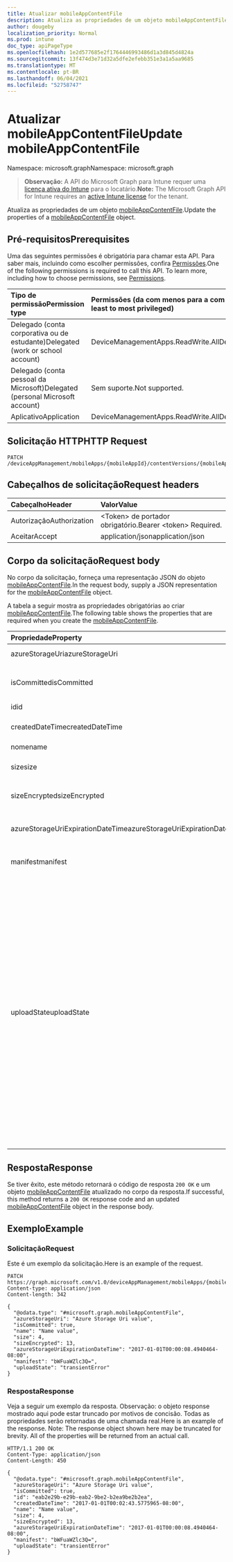 ```yaml
---
title: Atualizar mobileAppContentFile
description: Atualiza as propriedades de um objeto mobileAppContentFile.
author: dougeby
localization_priority: Normal
ms.prod: intune
doc_type: apiPageType
ms.openlocfilehash: 1e2d577685e2f1764446993486d1a3d845d4824a
ms.sourcegitcommit: 13f474d3e71d32a5dfe2efebb351e3a1a5aa9685
ms.translationtype: MT
ms.contentlocale: pt-BR
ms.lasthandoff: 06/04/2021
ms.locfileid: "52758747"
---
```

# <a name="update-mobileappcontentfile"></a><span data-ttu-id="c3898-103">Atualizar mobileAppContentFile</span><span class="sxs-lookup"><span data-stu-id="c3898-103">Update mobileAppContentFile</span></span>

<span data-ttu-id="c3898-104">Namespace: microsoft.graph</span><span class="sxs-lookup"><span data-stu-id="c3898-104">Namespace: microsoft.graph</span></span>

> <span data-ttu-id="c3898-105">**Observação:** A API do Microsoft Graph para Intune requer uma [licença ativa do Intune](https://go.microsoft.com/fwlink/?linkid=839381) para o locatário.</span><span class="sxs-lookup"><span data-stu-id="c3898-105">**Note:** The Microsoft Graph API for Intune requires an [active Intune license](https://go.microsoft.com/fwlink/?linkid=839381) for the tenant.</span></span>

<span data-ttu-id="c3898-106">Atualiza as propriedades de um objeto [mobileAppContentFile](../resources/intune-apps-mobileappcontentfile.md).</span><span class="sxs-lookup"><span data-stu-id="c3898-106">Update the properties of a [mobileAppContentFile](../resources/intune-apps-mobileappcontentfile.md) object.</span></span>

## <a name="prerequisites"></a><span data-ttu-id="c3898-107">Pré-requisitos</span><span class="sxs-lookup"><span data-stu-id="c3898-107">Prerequisites</span></span>
<span data-ttu-id="c3898-p101">Uma das seguintes permissões é obrigatória para chamar esta API. Para saber mais, incluindo como escolher permissões, confira [Permissões](/graph/permissions-reference).</span><span class="sxs-lookup"><span data-stu-id="c3898-p101">One of the following permissions is required to call this API. To learn more, including how to choose permissions, see [Permissions](/graph/permissions-reference).</span></span>

|<span data-ttu-id="c3898-110">Tipo de permissão</span><span class="sxs-lookup"><span data-stu-id="c3898-110">Permission type</span></span>|<span data-ttu-id="c3898-111">Permissões (da com menos para a com mais privilégios)</span><span class="sxs-lookup"><span data-stu-id="c3898-111">Permissions (from least to most privileged)</span></span>|
|:---|:---|
|<span data-ttu-id="c3898-112">Delegado (conta corporativa ou de estudante)</span><span class="sxs-lookup"><span data-stu-id="c3898-112">Delegated (work or school account)</span></span>|<span data-ttu-id="c3898-113">DeviceManagementApps.ReadWrite.All</span><span class="sxs-lookup"><span data-stu-id="c3898-113">DeviceManagementApps.ReadWrite.All</span></span>|
|<span data-ttu-id="c3898-114">Delegado (conta pessoal da Microsoft)</span><span class="sxs-lookup"><span data-stu-id="c3898-114">Delegated (personal Microsoft account)</span></span>|<span data-ttu-id="c3898-115">Sem suporte.</span><span class="sxs-lookup"><span data-stu-id="c3898-115">Not supported.</span></span>|
|<span data-ttu-id="c3898-116">Aplicativo</span><span class="sxs-lookup"><span data-stu-id="c3898-116">Application</span></span>|<span data-ttu-id="c3898-117">DeviceManagementApps.ReadWrite.All</span><span class="sxs-lookup"><span data-stu-id="c3898-117">DeviceManagementApps.ReadWrite.All</span></span>|

## <a name="http-request"></a><span data-ttu-id="c3898-118">Solicitação HTTP</span><span class="sxs-lookup"><span data-stu-id="c3898-118">HTTP Request</span></span>
<!-- {
  "blockType": "ignored"
}
-->
``` http
PATCH /deviceAppManagement/mobileApps/{mobileAppId}/contentVersions/{mobileAppContentId}/files/{mobileAppContentFileId}
```

## <a name="request-headers"></a><span data-ttu-id="c3898-119">Cabeçalhos de solicitação</span><span class="sxs-lookup"><span data-stu-id="c3898-119">Request headers</span></span>
|<span data-ttu-id="c3898-120">Cabeçalho</span><span class="sxs-lookup"><span data-stu-id="c3898-120">Header</span></span>|<span data-ttu-id="c3898-121">Valor</span><span class="sxs-lookup"><span data-stu-id="c3898-121">Value</span></span>|
|:---|:---|
|<span data-ttu-id="c3898-122">Autorização</span><span class="sxs-lookup"><span data-stu-id="c3898-122">Authorization</span></span>|<span data-ttu-id="c3898-123">&lt;Token&gt; de portador obrigatório.</span><span class="sxs-lookup"><span data-stu-id="c3898-123">Bearer &lt;token&gt; Required.</span></span>|
|<span data-ttu-id="c3898-124">Aceitar</span><span class="sxs-lookup"><span data-stu-id="c3898-124">Accept</span></span>|<span data-ttu-id="c3898-125">application/json</span><span class="sxs-lookup"><span data-stu-id="c3898-125">application/json</span></span>|

## <a name="request-body"></a><span data-ttu-id="c3898-126">Corpo da solicitação</span><span class="sxs-lookup"><span data-stu-id="c3898-126">Request body</span></span>
<span data-ttu-id="c3898-127">No corpo da solicitação, forneça uma representação JSON do objeto [mobileAppContentFile](../resources/intune-apps-mobileappcontentfile.md).</span><span class="sxs-lookup"><span data-stu-id="c3898-127">In the request body, supply a JSON representation for the [mobileAppContentFile](../resources/intune-apps-mobileappcontentfile.md) object.</span></span>

<span data-ttu-id="c3898-128">A tabela a seguir mostra as propriedades obrigatórias ao criar [mobileAppContentFile](../resources/intune-apps-mobileappcontentfile.md).</span><span class="sxs-lookup"><span data-stu-id="c3898-128">The following table shows the properties that are required when you create the [mobileAppContentFile](../resources/intune-apps-mobileappcontentfile.md).</span></span>

|<span data-ttu-id="c3898-129">Propriedade</span><span class="sxs-lookup"><span data-stu-id="c3898-129">Property</span></span>|<span data-ttu-id="c3898-130">Tipo</span><span class="sxs-lookup"><span data-stu-id="c3898-130">Type</span></span>|<span data-ttu-id="c3898-131">Descrição</span><span class="sxs-lookup"><span data-stu-id="c3898-131">Description</span></span>|
|:---|:---|:---|
|<span data-ttu-id="c3898-132">azureStorageUri</span><span class="sxs-lookup"><span data-stu-id="c3898-132">azureStorageUri</span></span>|<span data-ttu-id="c3898-133">Cadeia de caracteres</span><span class="sxs-lookup"><span data-stu-id="c3898-133">String</span></span>|<span data-ttu-id="c3898-134">O URI de Armazenamento do Azure.</span><span class="sxs-lookup"><span data-stu-id="c3898-134">The Azure Storage URI.</span></span>|
|<span data-ttu-id="c3898-135">isCommitted</span><span class="sxs-lookup"><span data-stu-id="c3898-135">isCommitted</span></span>|<span data-ttu-id="c3898-136">Booliano</span><span class="sxs-lookup"><span data-stu-id="c3898-136">Boolean</span></span>|<span data-ttu-id="c3898-137">Um valor que indica se o arquivo tem está confirmado.</span><span class="sxs-lookup"><span data-stu-id="c3898-137">A value indicating whether the file is committed.</span></span>|
|<span data-ttu-id="c3898-138">id</span><span class="sxs-lookup"><span data-stu-id="c3898-138">id</span></span>|<span data-ttu-id="c3898-139">String</span><span class="sxs-lookup"><span data-stu-id="c3898-139">String</span></span>|<span data-ttu-id="c3898-140">A ID do arquivo.</span><span class="sxs-lookup"><span data-stu-id="c3898-140">The File Id.</span></span>|
|<span data-ttu-id="c3898-141">createdDateTime</span><span class="sxs-lookup"><span data-stu-id="c3898-141">createdDateTime</span></span>|<span data-ttu-id="c3898-142">DateTimeOffset</span><span class="sxs-lookup"><span data-stu-id="c3898-142">DateTimeOffset</span></span>|<span data-ttu-id="c3898-143">A hora em que o arquivo foi criado.</span><span class="sxs-lookup"><span data-stu-id="c3898-143">The time the file was created.</span></span>|
|<span data-ttu-id="c3898-144">nome</span><span class="sxs-lookup"><span data-stu-id="c3898-144">name</span></span>|<span data-ttu-id="c3898-145">String</span><span class="sxs-lookup"><span data-stu-id="c3898-145">String</span></span>|<span data-ttu-id="c3898-146">O nome do arquivo.</span><span class="sxs-lookup"><span data-stu-id="c3898-146">the file name.</span></span>|
|<span data-ttu-id="c3898-147">size</span><span class="sxs-lookup"><span data-stu-id="c3898-147">size</span></span>|<span data-ttu-id="c3898-148">Int64</span><span class="sxs-lookup"><span data-stu-id="c3898-148">Int64</span></span>|<span data-ttu-id="c3898-149">O tamanho do arquivo antes da criptografia.</span><span class="sxs-lookup"><span data-stu-id="c3898-149">The size of the file prior to encryption.</span></span>|
|<span data-ttu-id="c3898-150">sizeEncrypted</span><span class="sxs-lookup"><span data-stu-id="c3898-150">sizeEncrypted</span></span>|<span data-ttu-id="c3898-151">Int64</span><span class="sxs-lookup"><span data-stu-id="c3898-151">Int64</span></span>|<span data-ttu-id="c3898-152">O tamanho do arquivo após a criptografia.</span><span class="sxs-lookup"><span data-stu-id="c3898-152">The size of the file after encryption.</span></span>|
|<span data-ttu-id="c3898-153">azureStorageUriExpirationDateTime</span><span class="sxs-lookup"><span data-stu-id="c3898-153">azureStorageUriExpirationDateTime</span></span>|<span data-ttu-id="c3898-154">DateTimeOffset</span><span class="sxs-lookup"><span data-stu-id="c3898-154">DateTimeOffset</span></span>|<span data-ttu-id="c3898-155">A hora de expiração do URI do armazenamento do Azure.</span><span class="sxs-lookup"><span data-stu-id="c3898-155">The time the Azure storage Uri expires.</span></span>|
|<span data-ttu-id="c3898-156">manifest</span><span class="sxs-lookup"><span data-stu-id="c3898-156">manifest</span></span>|<span data-ttu-id="c3898-157">Binária</span><span class="sxs-lookup"><span data-stu-id="c3898-157">Binary</span></span>|<span data-ttu-id="c3898-158">As informações do manifesto.</span><span class="sxs-lookup"><span data-stu-id="c3898-158">The manifest information.</span></span>|
|<span data-ttu-id="c3898-159">uploadState</span><span class="sxs-lookup"><span data-stu-id="c3898-159">uploadState</span></span>|[<span data-ttu-id="c3898-160">mobileAppContentFileUploadState</span><span class="sxs-lookup"><span data-stu-id="c3898-160">mobileAppContentFileUploadState</span></span>](../resources/intune-apps-mobileappcontentfileuploadstate.md)|<span data-ttu-id="c3898-161">O estado da solicitação de carregamento atual.</span><span class="sxs-lookup"><span data-stu-id="c3898-161">The state of the current upload request.</span></span> <span data-ttu-id="c3898-162">Os valores possíveis são: `success`, `transientError`, `error`, `unknown`, `azureStorageUriRequestSuccess`, `azureStorageUriRequestPending`, `azureStorageUriRequestFailed`, `azureStorageUriRequestTimedOut`, `azureStorageUriRenewalSuccess`, `azureStorageUriRenewalPending`, `azureStorageUriRenewalFailed`, `azureStorageUriRenewalTimedOut`, `commitFileSuccess`, `commitFilePending`, `commitFileFailed`, `commitFileTimedOut`.</span><span class="sxs-lookup"><span data-stu-id="c3898-162">Possible values are: `success`, `transientError`, `error`, `unknown`, `azureStorageUriRequestSuccess`, `azureStorageUriRequestPending`, `azureStorageUriRequestFailed`, `azureStorageUriRequestTimedOut`, `azureStorageUriRenewalSuccess`, `azureStorageUriRenewalPending`, `azureStorageUriRenewalFailed`, `azureStorageUriRenewalTimedOut`, `commitFileSuccess`, `commitFilePending`, `commitFileFailed`, `commitFileTimedOut`.</span></span>|



## <a name="response"></a><span data-ttu-id="c3898-163">Resposta</span><span class="sxs-lookup"><span data-stu-id="c3898-163">Response</span></span>
<span data-ttu-id="c3898-164">Se tiver êxito, este método retornará o código de resposta `200 OK` e um objeto [mobileAppContentFile](../resources/intune-apps-mobileappcontentfile.md) atualizado no corpo da resposta.</span><span class="sxs-lookup"><span data-stu-id="c3898-164">If successful, this method returns a `200 OK` response code and an updated [mobileAppContentFile](../resources/intune-apps-mobileappcontentfile.md) object in the response body.</span></span>

## <a name="example"></a><span data-ttu-id="c3898-165">Exemplo</span><span class="sxs-lookup"><span data-stu-id="c3898-165">Example</span></span>

### <a name="request"></a><span data-ttu-id="c3898-166">Solicitação</span><span class="sxs-lookup"><span data-stu-id="c3898-166">Request</span></span>
<span data-ttu-id="c3898-167">Este é um exemplo da solicitação.</span><span class="sxs-lookup"><span data-stu-id="c3898-167">Here is an example of the request.</span></span>
``` http
PATCH https://graph.microsoft.com/v1.0/deviceAppManagement/mobileApps/{mobileAppId}/contentVersions/{mobileAppContentId}/files/{mobileAppContentFileId}
Content-type: application/json
Content-length: 342

{
  "@odata.type": "#microsoft.graph.mobileAppContentFile",
  "azureStorageUri": "Azure Storage Uri value",
  "isCommitted": true,
  "name": "Name value",
  "size": 4,
  "sizeEncrypted": 13,
  "azureStorageUriExpirationDateTime": "2017-01-01T00:00:08.4940464-08:00",
  "manifest": "bWFuaWZlc3Q=",
  "uploadState": "transientError"
}
```

### <a name="response"></a><span data-ttu-id="c3898-168">Resposta</span><span class="sxs-lookup"><span data-stu-id="c3898-168">Response</span></span>
<span data-ttu-id="c3898-p103">Veja a seguir um exemplo da resposta. Observação: o objeto response mostrado aqui pode estar truncado por motivos de concisão. Todas as propriedades serão retornadas de uma chamada real.</span><span class="sxs-lookup"><span data-stu-id="c3898-p103">Here is an example of the response. Note: The response object shown here may be truncated for brevity. All of the properties will be returned from an actual call.</span></span>
``` http
HTTP/1.1 200 OK
Content-Type: application/json
Content-Length: 450

{
  "@odata.type": "#microsoft.graph.mobileAppContentFile",
  "azureStorageUri": "Azure Storage Uri value",
  "isCommitted": true,
  "id": "eab2e29b-e29b-eab2-9be2-b2ea9be2b2ea",
  "createdDateTime": "2017-01-01T00:02:43.5775965-08:00",
  "name": "Name value",
  "size": 4,
  "sizeEncrypted": 13,
  "azureStorageUriExpirationDateTime": "2017-01-01T00:00:08.4940464-08:00",
  "manifest": "bWFuaWZlc3Q=",
  "uploadState": "transientError"
}
```




